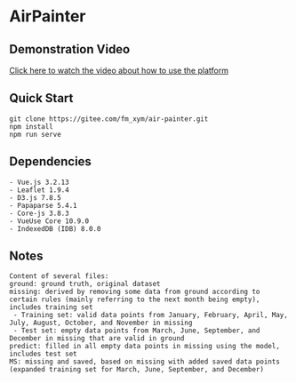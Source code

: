 # AirPainter

## Demonstration Video
[Click here to watch the video about how to use the platform](https://github.com/thebestFM/Human-Computer-Collaboration-for-Filling-Missing-Data-in-Time-Series/releases/download/v1.0/demo.mp4)  

## Quick Start
```
git clone https://gitee.com/fm_xym/air-painter.git
npm install
npm run serve
```

## Dependencies
```
- Vue.js 3.2.13
- Leaflet 1.9.4
- D3.js 7.8.5
- Papaparse 5.4.1
- Core-js 3.8.3
- VueUse Core 10.9.0
- IndexedDB (IDB) 8.0.0
```

## Notes
```
Content of several files:
ground: ground truth, original dataset
missing: derived by removing some data from ground according to certain rules (mainly referring to the next month being empty), includes training set
 - Training set: valid data points from January, February, April, May, July, August, October, and November in missing
 - Test set: empty data points from March, June, September, and December in missing that are valid in ground
predict: filled in all empty data points in missing using the model, includes test set
MS: missing and saved, based on missing with added saved data points (expanded training set for March, June, September, and December)
```
